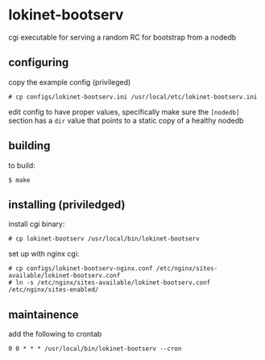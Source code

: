 # lokinet-bootserv

cgi executable for serving a random RC for bootstrap from a nodedb

## configuring

copy the example config (privileged)

    # cp configs/lokinet-bootserv.ini /usr/local/etc/lokinet-bootserv.ini
    
edit config to have proper values, 
specifically  make sure the `[nodedb]` section has a `dir` value that points to a static copy of a healthy nodedb

## building

to build:

    $ make

## installing (priviledged)

install cgi binary:

    # cp lokinet-bootserv /usr/local/bin/lokinet-bootserv 

set up with nginx cgi:

    # cp configs/lokinet-bootserv-nginx.conf /etc/nginx/sites-available/lokinet-bootserv.conf
    # ln -s /etc/nginx/sites-available/lokinet-bootserv.conf /etc/nginx/sites-enabled/ 

## maintainence

add the following to crontab

    0 0 * * * /usr/local/bin/lokinet-bootserv --cron
